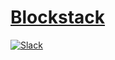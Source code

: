 # [Blockstack](http://blockstack.org)

[![Slack](http://slack.blockstack.org/badge.svg)](http://slack.blockstack.org/)

